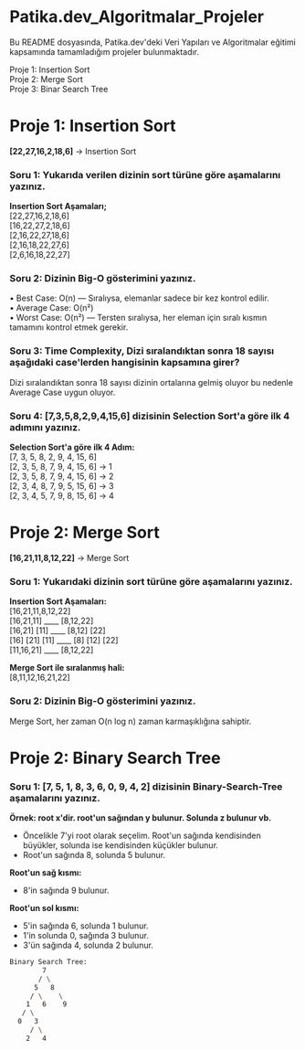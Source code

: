 # Patika.dev_Algoritmalar_Projeler

Bu README dosyasında, Patika.dev'deki Veri Yapıları ve Algoritmalar eğitimi kapsamında tamamladığım projeler bulunmaktadır.  

Proje 1: Insertion Sort  
Proje 2: Merge Sort  
Proje 3: Binar Search Tree

# Proje 1: Insertion Sort

**[22,27,16,2,18,6]** -> Insertion Sort

### Soru 1: Yukarıda verilen dizinin sort türüne göre aşamalarını yazınız.
**Insertion Sort Aşamaları;**  
[22,27,16,2,18,6]  
[16,22,27,2,18,6]  
[2,16,22,27,18,6]  
[2,16,18,22,27,6]  
[2,6,16,18,22,27]  

### Soru 2: Dizinin Big-O gösterimini yazınız.
•	Best Case: O(n) — Sıralıysa, elemanlar sadece bir kez kontrol edilir.  
•	Average Case: O(n²)  
•	Worst Case: O(n²) — Tersten sıralıysa, her eleman için sıralı kısmın tamamını kontrol etmek gerekir.  

### Soru 3: Time Complexity, Dizi sıralandıktan sonra 18 sayısı aşağıdaki case'lerden hangisinin kapsamına girer?  
Dizi sıralandıktan sonra 18 sayısı dizinin ortalarına gelmiş oluyor bu nedenle Average Case uygun oluyor.

### Soru 4: [7,3,5,8,2,9,4,15,6] dizisinin Selection Sort'a göre ilk 4 adımını yazınız.

**Selection Sort'a göre ilk 4 Adım:**  
[7, 3, 5, 8, 2, 9, 4, 15, 6]  
[2, 3, 5, 8, 7, 9, 4, 15, 6] -> 1  
[2, 3, 5, 8, 7, 9, 4, 15, 6] -> 2   
[2, 3, 4, 8, 7, 9, 5, 15, 6] -> 3  
[2, 3, 4, 5, 7, 9, 8, 15, 6] -> 4


# Proje 2: Merge Sort

**[16,21,11,8,12,22]** -> Merge Sort

### Soru 1: Yukarıdaki dizinin sort türüne göre aşamalarını yazınız.
**Insertion Sort Aşamaları:**  
[16,21,11,8,12,22]  
[16,21,11]   ____  [8,12,22]  
[16,21] [11]  ____  [8,12] [22]  
[16] [21] [11] ____  [8] [12] [22]  
[11,16,21] ____ [8,12,22]  

**Merge Sort ile sıralanmış hali:**  
[8,11,12,16,21,22]

### Soru 2: Dizinin Big-O gösterimini yazınız.
Merge Sort, her zaman O(n log n) zaman karmaşıklığına sahiptir.

# Proje 2: Binary Search Tree

### Soru 1: [7, 5, 1, 8, 3, 6, 0, 9, 4, 2] dizisinin Binary-Search-Tree aşamalarını yazınız. 

**Örnek: root x'dir. root'un sağından y bulunur. Solunda z bulunur vb.**
 
- Öncelikle 7'yi root olarak seçelim. Root'un sağında kendisinden büyükler, solunda ise kendisinden küçükler bulunur.  
- Root'un sağında 8, solunda 5 bulunur.

**Root'un sağ kısmı:**
- 8'in sağında 9 bulunur.
   
**Root'un sol kısmı:**
- 5'in sağında 6, solunda 1 bulunur.  
- 1'in solunda 0, sağında 3 bulunur.
- 3'ün sağında 4, solunda 2 bulunur.

```bash
Binary Search Tree:
        7
       / \
      5   8
     / \    \
    1   6    9
   / \
  0   3
     / \
    2   4
```
